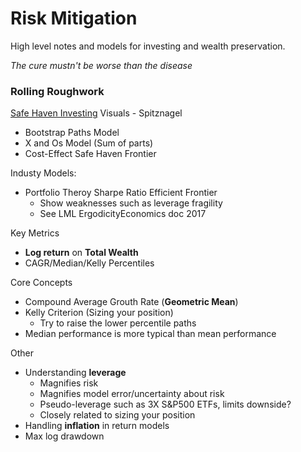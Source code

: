# Risk Mitigation
High level notes and models for investing and wealth preservation.

*The cure mustn't be worse than the disease*

### Rolling Roughwork
[Safe Haven Investing](https://www.amazon.co.uk/Safe-Haven-Investing-Financial-Storms/dp/1119401798) Visuals - Spitznagel
* Bootstrap Paths Model
* X and Os Model (Sum of parts)
* Cost-Effect Safe Haven Frontier

Industy Models:
* Portfolio Theroy Sharpe Ratio Efficient Frontier
    * Show weaknesses such as leverage fragility
    * See LML ErgodicityEconomics doc 2017

Key Metrics
* **Log return** on **Total Wealth**
* CAGR/Median/Kelly Percentiles

Core Concepts
* Compound Average Grouth Rate (**Geometric Mean**)
* Kelly Criterion (Sizing your position)
    * Try to raise the lower percentile paths
* Median performance is more typical than mean performance

Other
* Understanding **leverage**
  * Magnifies risk
  * Magnifies model error/uncertainty about risk
  * Pseudo-leverage such as 3X S&P500 ETFs, limits downside?
  * Closely related to sizing your position
* Handling **inflation** in return models
* Max log drawdown
